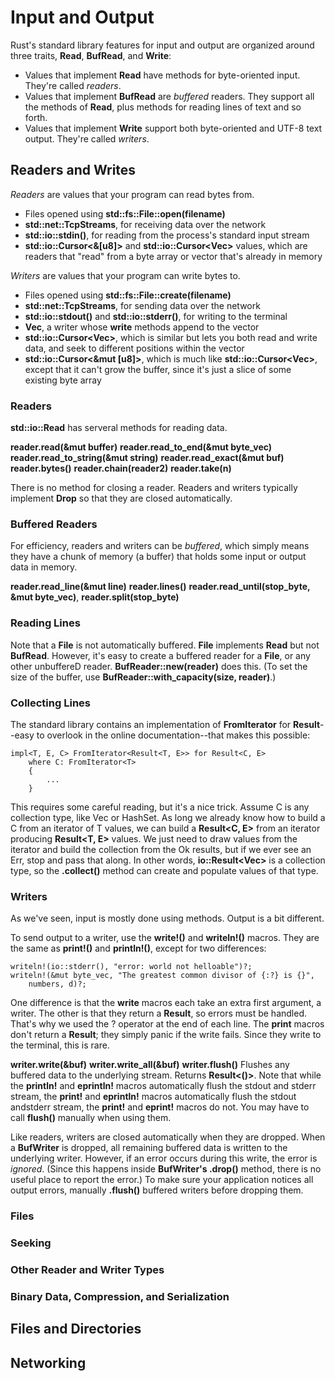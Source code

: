 # Input and Output

Rust's standard library features for input and output are organized around three traits, **Read**, **BufRead**, and **Write**:

* Values that implement **Read** have methods for byte-oriented input. They're called *readers*.
* Values that implement **BufRead** are *buffered* readers. They support all the methods of **Read**, plus methods for reading lines of text and so forth.
* Values that implement **Write** support both byte-oriented and UTF-8 text output. They're called *writers*.



## Readers and Writes

*Readers* are values that your program can read bytes from.

* Files opened using **std::fs::File::open(filename)**
* **std::net::TcpStreams**, for receiving data over the network
* **std::io::stdin()**, for reading from the process's standard input stream
* **std::io::Cursor<&[u8]>** and **std::io::Cursor<Vec<u8>>** values, which are readers that "read" from a byte array or vector that's already in memory

*Writers* are values that your program can write bytes to.

* Files opened using **std::fs::File::create(filename)**
* **std::net::TcpStreams**, for sending data over the network
* **std::io::stdout()** and **std::io::stderr()**, for writing to the terminal
* **Vec<u8>**, a writer whose **write** methods append to the vector
* **std::io::Cursor<Vec<u8>>**, which is similar but lets you both read and write data, and seek to different positions within the vector
* **std::io::Cursor<&mut [u8]>**, which is much like **std::io::Cursor<Vec<u8>>**, except that it can't grow the buffer, since it's just a slice of some existing byte array

### Readers

**std::io::Read** has serveral methods for reading data.

**reader.read(&mut buffer)**
**reader.read_to_end(&mut byte_vec)**
**reader.read_to_string(&mut string)**
**reader.read_exact(&mut buf)**
**reader.bytes()**
**reader.chain(reader2)**
**reader.take(n)**

There is no method for closing a reader. Readers and writers typically implement **Drop** so that they are closed automatically.


### Buffered Readers

For efficiency, readers and writers can be *buffered*, which simply means they have a chunk of memory (a buffer) that holds some input or output data in memory. 

**reader.read_line(&mut line)**
**reader.lines()**
**reader.read_until(stop_byte, &mut byte_vec)**, **reader.split(stop_byte)**



### Reading Lines

Note that a **File** is not automatically buffered. **File** implements **Read** but not **BufRead**. However, it's easy to create a buffered reader for a **File**, or any other unbuffereD reader. **BufReader::new(reader)** does this. (To set the size of the buffer, use **BufReader::with_capacity(size, reader)**.)

### Collecting Lines

The standard library contains an implementation of **FromIterator** for **Result**--easy to overlook in the online documentation--that makes this possible:

    impl<T, E, C> FromIterator<Result<T, E>> for Result<C, E>
        where C: FromIterator<T>
        {
            ...
        }

This requires some careful reading, but it's a nice trick. Assume C is any collection type, like Vec or HashSet. As long we already know how to build a C from an iterator of T values, we can build a **Result<C, E>** from an iterator producing **Result<T, E>** values. We just need to draw values from the iterator and build the collection from the Ok results, but if we ever see an Err, stop and pass that along.
In other words, **io::Result<Vec<String>>** is a collection type, so the **.collect()** method can create and populate values of that type.


### Writers

As we've seen, input is mostly done using methods. Output is a bit different.

To send output to a writer, use the **write!()** and **writeln!()** macros. They are the same as **print!()** and **println!()**, except for two differences:

    writeln!(io::stderr(), "error: world not helloable")?;
    writeln!(&mut byte_vec, "The greatest common divisor of {:?} is {}",
        numbers, d)?;

One difference is that the **write** macros each take an extra first argument, a writer. The other is that they return a **Result**, so errors must be handled. That's why we used the ? operator at the end of each line.
The **print** macros don't return a **Result**; they simply panic if the write fails. Since they write to the terminal, this is rare.

**writer.write(&buf)**
**writer.write_all(&buf)**
**writer.flush()**
    Flushes any buffered data to the underlying stream. Returns **Result<()>**.
    Note that while the **println!** and **eprintln!** macros automatically flush the stdout and stderr stream, the **print!** and **eprintln!** macros automatically flush the stdout andstderr stream, the **print!** and **eprint!** macros do not. You may have to call **flush()** manually when using them.

Like readers, writers are closed automatically when they are dropped.
When a **BufWriter** is dropped, all remaining buffered data is written to the underlying writer. However, if an error occurs during this write, the error is *ignored*. (Since this happens inside **BufWriter's .drop()** method, there is no useful place to report the error.) To make sure your application notices all output errors, manually **.flush()** buffered writers before dropping them.

### Files

### Seeking

### Other Reader and Writer Types

### Binary Data, Compression, and Serialization


## Files and Directories


## Networking

